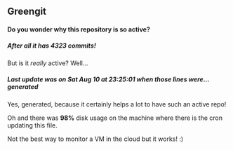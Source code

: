 ## Greengit

#### Do you wonder why this repository is so active?

##### After all it has 4323 commits!

But is it *really* active? Well...

##### Last update was on Sat Aug 10 at 23:25:01 when those lines were... generated

Yes, generated, because it certainly helps a lot to have such an active repo!

Oh and there was **98%** disk usage on the machine
where there is the cron updating this file.

Not the best way to monitor a VM in the cloud but it works! :)
